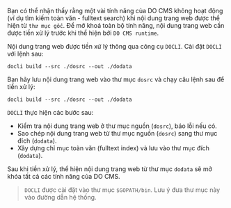 Bạn có thể nhận thấy rằng một vài tính năng của DO CMS không hoạt động (ví dụ tìm kiếm toàn văn - fulltext search) khi nội dung trang web được thể hiện từ `thư mục gốc`. Để mở khoá toàn bộ tính năng, nội dung trang web cần được tiền xử lý trước khi thể hiện bởi `DO CMS runtime`.

Nội dung trang web được tiền xử lý thông qua công cụ `DOCLI`. Cài đặt `DOCLI` với lệnh sau:

```shell
docli build --src ./dosrc --out ./dodata
```

Bạn hãy lưu nội dung trang web vào thư mục `dosrc` và chạy câu lệnh sau để tiền xử lý:

```shell
docli build --src ./dosrc --out ./dodata
```

`DOCLI` thực hiện các bước sau:
- Kiểm tra nội dung trang web ở thư mục nguồn (`dosrc`), báo lỗi nếu có.
- Sao chép nội dung trang web từ thư mục nguồn (`dosrc`) sang thư mục đích (`dodata`).
- Xây dựng chỉ mục toàn văn (fulltext index) và lưu vào thư mục đích (`dodata`).

Sau khi tiền xử lý, thể hiện nội dung trang web từ thư mục `dodata` sẽ mở khóa tất cả các tính năng của DO CMS.

> `DOCLI` được cài đặt vào thư mục `$GOPATH/bin`. Lưu ý đưa thư mục này vào đường dẫn hệ thống.
